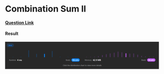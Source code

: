 # Combination Sum II

#### [Question Link](https://leetcode.com/problems/combination-sum-ii/)

#### Result
![result](Result.png)